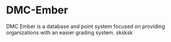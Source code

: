 # DMC-Ember
DMC Ember is a database and point system focused on providing organizations with an easier grading system.
sksksk
